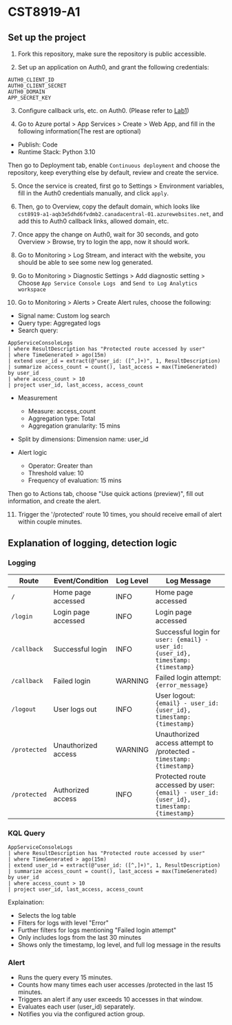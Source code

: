 # CST8919-A1

## Set up the project

1. Fork this repository, make sure the repository is public accessible.

2. Set up an application on Auth0, and grant the following credentials:
```
AUTH0_CLIENT_ID
AUTH0_CLIENT_SECRET
AUTH0_DOMAIN
APP_SECRET_KEY
``` 

3. Configure callback urls, etc. on Auth0. (Please refer to [Lab1](https://github.com/Zhiyuanlu000217/cst8919-lab1))

4. Go to Azure portal > App Services > Create > Web App, and fill in the following information(The rest are optional)
- Publish: Code
- Runtime Stack: Python 3.10

Then go to Deployment tab, enable `Continuous deployment` and choose the repository, keep everything else by default, review and create the service.

5. Once the service is created, first go to Settings > Environment variables, fill in the Auth0 credentials manually, and click `apply`.

6. Then, go to Overview, copy the default domain, which looks like `cst8919-a1-aqb3e5dhd6fvdmb2.canadacentral-01.azurewebsites.net`, and add this to Auth0 callback links, allowed domain, etc.

7. Once appy the change on Auth0, wait for 30 seconds, and goto Overview > Browse, try to login the app, now it should work.

8. Go to Monitoring > Log Stream, and interact with the website, you should be able to see some new log generated.

9. Go to Monitoring >  Diagnostic Settings > Add diagnostic setting > Choose `App Service Console Logs ` and `Send to Log Analytics workspace`

10. Go to Monitoring > Alerts > Create Alert rules, choose the following:
- Signal name: Custom log search
- Query type: Aggregated logs
- Search query:
```
AppServiceConsoleLogs
| where ResultDescription has "Protected route accessed by user"
| where TimeGenerated > ago(15m)
| extend user_id = extract(@"user_id: ([^,]+)", 1, ResultDescription)
| summarize access_count = count(), last_access = max(TimeGenerated) by user_id
| where access_count > 10
| project user_id, last_access, access_count
```
- Measurement
    - Measure: access_count
    - Aggregation type: Total
    - Aggregation granularity: 15 mins

- Split by dimensions: Dimension name: user_id
- Alert logic
    - Operator: Greater than
    - Threshold value: 10
    - Frequency of evaluation: 15 mins

Then go to Actions tab, choose "Use quick actions (preview)", fill out information, and create the alert.

11. Trigger the '/protected' route 10 times, you should receive email of alert within couple minutes.

## Explanation of logging, detection logic

### Logging

| Route | Event/Condition | Log Level | Log Message |
|-------|-----------------|-----------|-------------|
| `/` | Home page accessed | INFO | Home page accessed |
| `/login` | Login page accessed | INFO | Login page accessed |
| `/callback` | Successful login | INFO | Successful login for `user: {email} - user_id: {user_id}, timestamp: {timestamp}` |
| `/callback` | Failed login | WARNING | Failed login attempt: `{error_message}` |
| `/logout` | User logs out | INFO | User logout: `{email} - user_id: {user_id}, timestamp: {timestamp}` |
| `/protected` | Unauthorized access | WARNING | Unauthorized access attempt to /protected - `timestamp: {timestamp}` |
| `/protected` | Authorized access | INFO | Protected route accessed by user: `{email} - user_id: {user_id}, timestamp: {timestamp}` |

### KQL Query
```
AppServiceConsoleLogs
| where ResultDescription has "Protected route accessed by user"
| where TimeGenerated > ago(15m)
| extend user_id = extract(@"user_id: ([^,]+)", 1, ResultDescription)
| summarize access_count = count(), last_access = max(TimeGenerated) by user_id
| where access_count > 10
| project user_id, last_access, access_count
```

Explaination:
- Selects the log table
- Filters for logs with level "Error"
- Further filters for logs mentioning "Failed login attempt"
- Only includes logs from the last 30 minutes
- Shows only the timestamp, log level, and full log message in the results


### Alert
- Runs the query every 15 minutes.
- Counts how many times each user accesses /protected in the last 15 minutes.
- Triggers an alert if any user exceeds 10 accesses in that window.
- Evaluates each user (user_id) separately.
- Notifies you via the configured action group.

